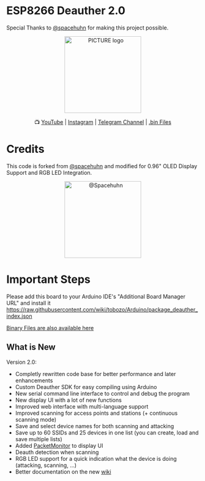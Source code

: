 # ESP8266 Deauther 2.0

Special Thanks to <a href="https://github.com/spacehuhn">@spacehuhn</a> for making this project possible.

<p align="center"><img alt="PICTURE logo" src="https://raw.githubusercontent.com/wiki/spacehuhn/esp8266_deauther/img/deauther_logo.png" width="200"></p>


<p align="center"> 
 📺 <a href="https://www.youtube.com/capstv">YouTube</a>
| <a href="https://instagram.com/capstv.yt">Instagram</a>
| <a href="https://t.me/caps_tv">Telegram Channel</a>
| <a href="https://raw.githubusercontent.com/pranaovs/Deauther_0.96-inch-OLED_RGB-LED/master/Bin_files/esp8266_deauther.ino.nodemcu.bin">.bin Files</a>
<br>

# Credits

This code is forked from <a href="https://github.com/spacehuhn">@spacehuhn</a> and modified for 0.96" OLED Display Support and RGB LED Integration.

<a href="https://github.com/spacehuhn"><p align="center"><img alt="@Spacehuhn" src="https://avatars0.githubusercontent.com/u/3826044?s=400&u=3d23938d052e229bd41931a9f2647a767a24d59e&v=4" width=200></p></a>


# Important Steps
Please add this board to your Arduino IDE's "Additional Board Manager URL" and install it https://raw.githubusercontent.com/wiki/tobozo/Arduino/package_deauther_index.json

<a href="https://raw.githubusercontent.com/pranaovs/Deauther_0.96-inch-OLED_RGB-LED/master/Bin_files/esp8266_deauther.ino.nodemcu.bin">Binary Files are also available here</a>

## What is New

Version 2.0:
- Completly rewritten code base for better performance and later enhancements
- Custom Deauther SDK for easy compiling using Arduino
- New serial command line interface to control and debug the program
- New display UI with a lot of new functions
- Improved web interface with multi-language support
- Improved scanning for access points and stations (+ continuous scanning mode)
- Save and select device names for both scanning and attacking
- Save up to 60 SSIDs and 25 devices in one list (you can create, load and save multiple lists)
- Added [PacketMonitor](https://github.com/spacehuhn/PacketMonitor) to display UI
- Deauth detection when scanning
- RGB LED support for a quick indication what the device is doing (attacking, scanning, ...)
- Better documentation on the new [wiki](https://github.com/spacehuhn/esp8266_deauther/wiki)


